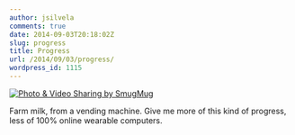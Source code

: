```yaml
---
author: jsilvela
comments: true
date: 2014-09-03T20:18:02Z
slug: progress
title: Progress
url: /2014/09/03/progress/
wordpress_id: 1115
---
```


[![Photo & Video Sharing by SmugMug](http://jsilvela.smugmug.com/Other/Sueltas/i-TzDd3TZ/0/M/leche-M.jpg)](http://jsilvela.smugmug.com/Other/Sueltas/i-TzDd3TZ/A)

Farm milk, from a vending machine. Give me more of this kind of progress, less of 100% online wearable computers.
